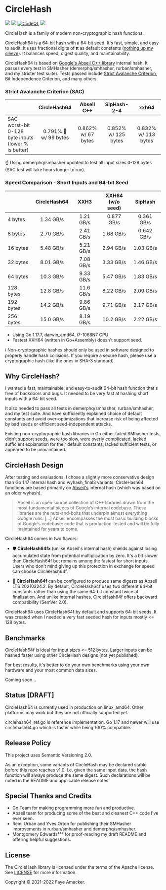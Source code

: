 # CircleHash

[![](https://github.com/fxamacker/circlehash/workflows/CI/badge.svg)](https://github.com/fxamacker/circlehash/actions?query=workflow%3ACI)
[![](https://github.com/fxamacker/circlehash/workflows/linters/badge.svg)](https://github.com/fxamacker/circlehash/actions?query=workflow%3Alinters)
[![CodeQL](https://github.com/fxamacker/circlehash/actions/workflows/codeql-analysis.yml/badge.svg)](https://github.com/fxamacker/circlehash/actions/workflows/codeql-analysis.yml)
[![](https://github.com/fxamacker/circlehash/workflows/cover%20100%25/badge.svg)](https://github.com/fxamacker/circlehash/actions?query=workflow%3A%22cover+100%25%22)

CircleHash is a family of modern non-cryptographic hash functions.

CircleHash64 is a 64-bit hash with a 64-bit seed.  It's fast, simple, and easy to audit.  It uses fractional digits of **π** as default constants ([nothing up my sleeve](https://en.wikipedia.org/wiki/Nothing-up-my-sleeve_number)).  It balances speed, digest quality, and maintainability.

CircleHash64 is based on [Google's Abseil C++ library](https://abseil.io/about/) internal hash.  It passes every test in SMHasher (demerphq/smhasher, rurban/smhasher, and my stricter test suite).  Tests passed include [Strict Avalanche Criterion](https://en.wikipedia.org/wiki/Avalanche_effect#Strict_avalanche_criterion), Bit Independence Criterion, and many others.

### Strict Avalanche Criterion (SAC)

|                | CircleHash64 | Abseil C++ | SipHash-2-4 | xxh64 |
| :---           | :---:         | :---:  | :---: | :---: |
| SAC worst-bit <br/> 0-128 byte inputs <br/> (lower % is better) | 0.791% 🥇 <br/> w/ 99 bytes | 0.862% <br/> w/ 67 bytes | 0.852% <br/> w/ 125 bytes | 0.832% <br/> w/ 113 bytes |

☝️ Using demerphq/smhasher updated to test all input sizes 0-128 bytes (SAC test will take hours longer to run).

### Speed Comparison - Short Inputs and 64-bit Seed
|              | CircleHash64 | XXH3 | XXH64 <br/>(w/o seed) | SipHash |
|:-------------|:---:|:---:|:---:|:---:|
| 4 bytes | 1.34 GB/s | 1.21 GB/s| 0.877 GB/s | 0.361 GB/s |
| 8 bytes | 2.70 GB/s | 2.41 GB/s | 1.68 GB/s | 0.642 GB/s |
| 16 bytes | 5.48 GB/s | 5.21 GB/s | 2.94 GB/s | 1.03 GB/s |
| 32 bytes | 8.01 GB/s | 7.08 GB/s | 3.33 GB/s | 1.46 GB/s |
| 64 bytes | 10.3 GB/s | 9.33 GB/s | 5.47 GB/s | 1.83 GB/s |
| 128 bytes | 12.8 GB/s | 11.6 GB/s | 8.22 GB/s | 2.09 GB/s |
| 192 bytes | 14.2 GB/s | 9.86 GB/s | 9.71 GB/s | 2.17 GB/s |
| 256 bytes | 15.0 GB/s | 8.19 GB/s | 10.2 GB/s | 2.22 GB/s |

- Using Go 1.17.7, darwin_amd64, i7-1068N7 CPU  
- Fastest XXH64 (written in Go+Assembly) doesn't support seed.

ℹ️ Non-cryptographic hashes should only be used in software designed to properly handle hash collisions.  If you require a secure hash, please use a cryptographic hash (like the ones in SHA-3 standard).

## Why CircleHash?

I wanted a fast, maintainable, and easy-to-audit 64-bit hash function that's free of backdoors and bugs.  It needed to be very fast at hashing short inputs with a  64-bit seed.

It also needed to pass all tests in demerphq/smhasher, rurban/smhasher, and my test suite.  And have sufficiently explained choice of default constants and avoid over-optimizations that increase risk of being affected by bad seeds or efficient seed-independent attacks.

Existing non-cryptographic hash libraries in Go either failed SMhasher tests, didn't support seeds, were too slow, were overly complicated, lacked sufficient explanation for their default constants, lacked sufficient tests, or appeared to be unmaintained.

## CircleHash Design

After testing and evaluations, I chose a slightly more conservative design than Go 1.17 internal hash and wyhash_final3 variants.  CircleHash64 functions are based primarily on [Abseil's](https://abseil.io/about/) internal hash (which was based on an older wyhash).

> Abseil is an open source collection of C++ libraries drawn from the most fundamental pieces of Google’s internal codebase. These libraries are the nuts-and-bolts that underpin almost everything Google runs. [...] Abseil encompasses the most basic building blocks of Google’s codebase: code that is production-tested and will be fully maintained for years to come.

CircleHash64 comes in two flavors:

- 🛡️ **CircleHash64fx** (unlike Abseil's internal hash) shields against losing accumulated state from potential multiplication by zero. It's a bit slower than CircleHash64f but remains among the fastest for short inputs. Users who don't mind giving up this protection in exchange for speed can choose CircleHash64f.

- 🚀 **CircleHash64f** can be configured to produce same digests as Abseil LTS 20210324.2.  By default, CircleHash64f uses two different 64-bit constants rather than using the same 64-bit constant twice at finalization.  And unlike internal hashes, CircleHash64f offers backward compatibility (SemVer 2.0).

CircleHash64 uses CircleHash64f by default and supports 64-bit seeds.  It was created when I needed a very fast seeded hash for inputs mostly <= 128 bytes.

## Benchmarks

CircleHash64f is ideal for input sizes <= 512 bytes.  Larger inputs can be hashed faster using other CircleHash designs (not yet published).

For best results, it's better to do your own benchmarks using your own hardware and your most common data sizes.

Coming soon...

## Status [DRAFT]

CircleHash64 is currently used in production on linux_amd64.  Other platforms may work but they are not officially supported yet.

circlehash64_ref.go is reference implementation.  Go 1.17 and newer will use circlehash64.go which is faster while being 100% compatible.

## Release Policy

This project uses Semantic Versioning 2.0.  

As an exception, some variants of CircleHash may be declared stable before this repo reaches v1.0.  I.e. given the same input data, the hash function will always produce the same digest.  Such declarations will be noted in the README and applicable release notes.

## Special Thanks and Credits
  - Go Team for making programming more fun and productive.
  - Abseil team for producing some of the best and cleanest C++ code I've ever seen.
  - Reini Urban and Yves Orton for publishing their SMHasher improvements in rurban/smhasher and demerphq/smhasher.
  - Montgomery Edwards⁴⁴⁸ for proof-reading my draft README and offering helpful suggestions.

## License

The CircleHash library is licensed under the terms of the Apache license. See [LICENSE](LICENSE) for more information.

Copyright © 2021-2022 Faye Amacker.
